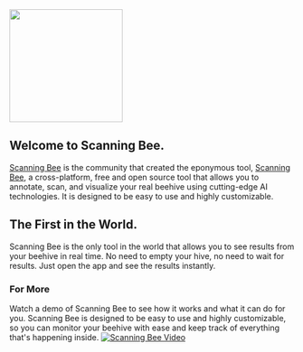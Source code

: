 <img src="https://avatars.githubusercontent.com/u/170896260" width="200" height="200">

## Welcome to Scanning Bee.

[Scanning Bee](https://github.com/Scanning-Bee) is the community that created the eponymous tool, [Scanning Bee](https://senior.ceng.metu.edu.tr/2024/Scanning-Bee), a cross-platform, free and open source
tool that allows you to annotate, scan, and visualize your real beehive using cutting-edge AI technologies. It is designed to be easy to use and highly
customizable.

## The First in the World.
Scanning Bee is the only tool in the world that allows you to see results from your beehive in real time. No need to empty your hive, no need to wait for results. Just open the app and see the
results instantly.

### For More

Watch a demo of Scanning Bee to see how it works and what it can do for you. Scanning Bee is designed to be easy to use and highly customizable, so you can monitor your beehive with ease and keep
track of everything that's happening inside.
[![Scanning Bee Video](https://img.youtube.com/vi/Kui02z1jJS0/0.jpg)](https://www.youtube.com/watch?v=Kui02z1jJS0)

